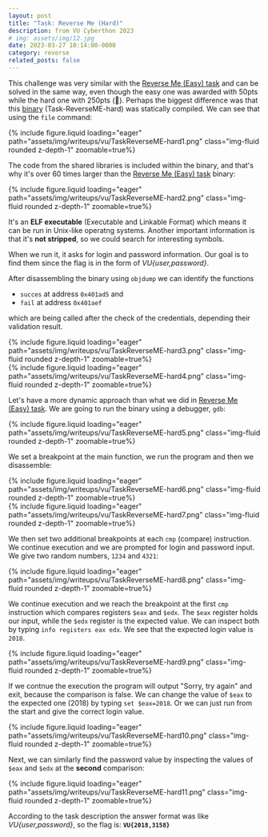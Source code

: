 ```yaml
---
layout: post
title: "Task: Reverse Me (Hard)"
description: from VU Cyberthon 2023
# img: assets/img/12.jpg
date: 2023-03-27 10:14:00-0000
category: reverse
related_posts: false
---
```


This challenge was very similar with the [Reverse Me (Easy) task](/writeups/VU-Reverse-Easy/) and can be solved in the same way, even though the easy one was awarded with 50pts while the hard one with 250pts (🤔). Perhaps the biggest difference was that this [binary](https://github.com/kallenosf/CTF_Writeups/blob/main/VU_Cyberthon_2023/binaries/Task-ReverseME-hard) (Task-ReverseME-hard) was statically compiled. We can see that using the `file` command:

<div class="row mt-3">
    <div class="col-sm mt-3 mt-md-0">
        {% include figure.liquid loading="eager" path="assets/img/writeups/vu/TaskReverseME-hard1.png" class="img-fluid rounded z-depth-1" zoomable=true%}
    </div>
</div>

The code from the shared libraries is included within the binary, and that's why it's over 60 times larger than the [Reverse Me (Easy) task](/writeups/VU-Reverse-Easy/) binary:

<div class="row mt-3">
    <div class="col-8 mt-3 mt-md-0">
        {% include figure.liquid loading="eager" path="assets/img/writeups/vu/TaskReverseME-hard2.png" class="img-fluid rounded z-depth-1" zoomable=true%}
    </div>
</div>

It's an **ELF executable** (Executable and Linkable Format) which means it can be run in Unix-like operatng systems. Another important information is that it's **not stripped**, so we could search for interesting symbols.

When we run it, it asks for login and password information. Our goal is to find them since the flag is in the form of *VU{user,password}*.

After disassembling the binary using `objdump` we can identify the functions 
- `succes` at address `0x401ad5` and 
- `fail` at address `0x401aef` 

which are being called after the check of the credentials, depending their validation result.

<div class="row mt-3">
    <div class="col-8 mt-3 mt-md-0">
        {% include figure.liquid loading="eager" path="assets/img/writeups/vu/TaskReverseME-hard3.png" class="img-fluid rounded z-depth-1" zoomable=true%}
    </div>
</div>
<div class="row mt-3">
    <div class="col-sm mt-3 mt-md-0">
        {% include figure.liquid loading="eager" path="assets/img/writeups/vu/TaskReverseME-hard4.png" class="img-fluid rounded z-depth-1" zoomable=true%}
    </div>
</div>

Let's have a more dynamic approach than what we did in [Reverse Me (Easy) task](https://github.com/kallenosf/CTF_Writeups/blob/main/VU_Cyberthon_2023/Reverse%20Me%20(Easy).md). We are going to run the binary using a debugger, `gdb`:

<div class="row mt-3">
    <div class="col-6 mt-3 mt-md-0">
        {% include figure.liquid loading="eager" path="assets/img/writeups/vu/TaskReverseME-hard5.png" class="img-fluid rounded z-depth-1" zoomable=true%}
    </div>
</div>

We set a breakpoint at the main function, we run the program and then we disassemble:
<div class="row mt-3">
    <div class="col-8 mt-3 mt-md-0">
        {% include figure.liquid loading="eager" path="assets/img/writeups/vu/TaskReverseME-hard6.png" class="img-fluid rounded z-depth-1" zoomable=true%}
    </div>
</div>
<div class="row mt-3">
    <div class="col-8 mt-3 mt-md-0">
        {% include figure.liquid loading="eager" path="assets/img/writeups/vu/TaskReverseME-hard7.png" class="img-fluid rounded z-depth-1" zoomable=true%}
    </div>
</div>

We then set two additional breakpoints at each `cmp` (compare) instruction. We continue execution and we are prompted for login and password input. We give two random numbers, `1234` and `4321`:

<div class="row mt-3">
    <div class="col-8 mt-3 mt-md-0">
        {% include figure.liquid loading="eager" path="assets/img/writeups/vu/TaskReverseME-hard8.png" class="img-fluid rounded z-depth-1" zoomable=true%}
    </div>
</div>

We continue execution and we reach the breakpoint at the first `cmp` instruction which compares registers `$eax` and `$edx`. The `$eax` register holds our input, while the `$edx` register is the expected value. We can inspect both by typing `info registers eax edx`. We see that the expected login value is `2018`.

<div class="row mt-3">
    <div class="col-7 mt-3 mt-md-0">
        {% include figure.liquid loading="eager" path="assets/img/writeups/vu/TaskReverseME-hard9.png" class="img-fluid rounded z-depth-1" zoomable=true%}
    </div>
</div>

If we contnue the execution the program will output "Sorry, try again" and exit, because the comparison is false. We can change the value of `$eax` to the expected one (2018) by typing `set $eax=2018`. Or we can just run from the start and give the correct login value.

<div class="row mt-3">
    <div class="col-7 mt-3 mt-md-0">
        {% include figure.liquid loading="eager" path="assets/img/writeups/vu/TaskReverseME-hard10.png" class="img-fluid rounded z-depth-1" zoomable=true%}
    </div>
</div>

Next, we can similarly find the password value by inspecting the values of `$eax` and `$edx` at the **second** comparison:

<div class="row mt-3">
    <div class="col-7 mt-3 mt-md-0">
        {% include figure.liquid loading="eager" path="assets/img/writeups/vu/TaskReverseME-hard11.png" class="img-fluid rounded z-depth-1" zoomable=true%}
    </div>
</div>

According to the task description the answer format was like *VU{user,password}*, so the flag is:
**`VU{2018,3158}`**